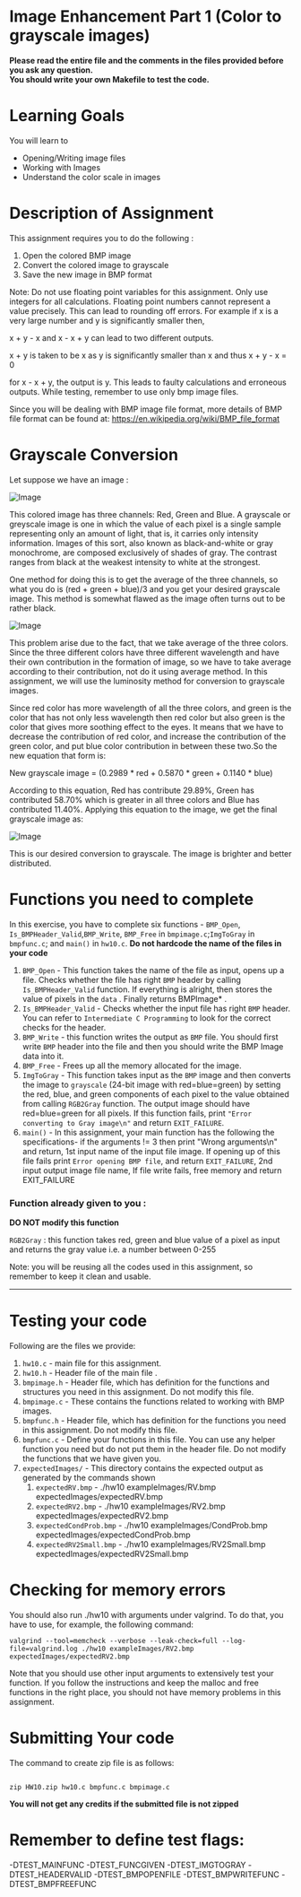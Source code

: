 # Image Enhancement Part 1 (Color to grayscale images)

<strong>Please read the entire file and the comments in the files provided before you ask any question.</strong><br>
<strong>You should write your own Makefile to test the code.</strong>


# Learning Goals
You will learn to
* Opening/Writing image files
* Working with Images
* Understand the color scale in images

# Description of Assignment
This assignment requires you to do the following :
1. Open the colored BMP image
2. Convert the colored image to grayscale
3. Save the new image in BMP format

Note: Do not use floating point variables for this assignment. Only use integers for all calculations. Floating point numbers cannot represent a value precisely. This can lead to rounding off errors. For example if x is a very large number and y is significantly smaller then, 

x + y - x and x - x + y can lead to two different outputs.

x + y is taken to be x as y is significantly smaller than x and thus x + y - x = 0

for x - x + y, the output is y. This leads to faulty calculations and erroneous outputs. While testing, remember to use only bmp image files. 

Since you will be dealing with BMP image file format, more details of BMP file format can be found at: https://en.wikipedia.org/wiki/BMP_file_format

# Grayscale Conversion
Let suppose we have an image :

![Image](jpgfiles/rgb.jpg)

This colored image has three channels: Red, Green and Blue. A grayscale or greyscale image is one in which the value of each pixel is a single sample representing only an amount of light, that is, it carries only intensity information. Images of this sort, also known as black-and-white or gray monochrome, are composed exclusively of shades of gray. The contrast ranges from black at the weakest intensity to white at the strongest. 

One method for doing this is to get the average of the three channels, so what you do is (red + green + blue)/3 and you get your desired grayscale image. This method is somewhat flawed as the image often turns out to be rather black.

![Image](jpgfiles/rgb_gray.jpg)

This problem arise due to the fact, that we take average of the three colors. Since the three different colors have three different wavelength and have their own contribution in the formation of image, so we have to take average according to their contribution, not do it using average method. In this assignment, we will use the luminosity method for conversion to grayscale images.

Since red color has more wavelength of all the three colors, and green is the color that has not only less wavelength then red color but also green is the color that gives more soothing effect to the eyes. It means that we have to decrease the contribution of red color, and increase the contribution of the green color, and put blue color contribution in between these two.So the new equation that form is:

New grayscale image = (0.2989 * red + 0.5870 * green + 0.1140 * blue)

According to this equation, Red has contribute 29.89%, Green has contributed 58.70% which is greater in all three colors and Blue has contributed 11.40%. Applying this equation to the image, we get the final grayscale image as:

![Image](jpgfiles/weighted_gray.jpg)

This is our desired conversion to grayscale. The image is brighter and better distributed.

# Functions you need to complete
In this exercise, you have to complete six functions - `BMP_Open`, `Is_BMPHeader_Valid`,`BMP_Write`, `BMP_Free` in `bmpimage.c`;`ImgToGray` in `bmpfunc.c`; and `main()` in `hw10.c`.
**Do not hardcode the name of the files in your code**

1. `BMP_Open` -  This function takes the name of the file as input, opens up a file. Checks whether the file has right `BMP` header by calling `Is_BMPHeader_Valid` function. If everything is alright, then stores the value of pixels in the `data` . Finally returns BMPImage\* .
2. `Is_BMPHeader_Valid` - Checks whether the input file has right `BMP` header. You can refer to `Intermediate C Programming` to look for the correct checks for the header.
3. `BMP_Write` -  this function writes the output as `BMP` file. You should first write `BMP` header into the file and then you should write the BMP Image data into it.
4. `BMP_Free` - Frees up all the memory allocated for the image.
5. `ImgToGray` - This function takes input as the `BMP` image and then converts the image to `grayscale` (24-bit image with red=blue=green) by setting the red, blue, and green components of each pixel to the value obtained from calling `RGB2Gray` function. The output image should have red=blue=green for all pixels. If this function fails, print `"Error converting to Gray image\n"` and return `EXIT_FAILURE`.
6. `main()` - In this assignment, your main function has the following the specifications- if the arguments != 3 then print "Wrong arguments\n" and return, 1st input name of the input file image. If opening up of this file fails print `Error opening BMP file`, and return `EXIT_FAILURE`, 2nd input output image file name, If file write fails, free memory and return EXIT_FAILURE

### Function already given to you :
**DO NOT modify this function**

`RGB2Gray` : this function takes red, green and blue value of a pixel as input and returns the gray value i.e. a number between 0-255

Note: you will be reusing all the codes used in this assignment, so remember to keep it clean and usable.

---------------------
# Testing your code
Following are the files we provide:
1. `hw10.c` - main file for this assignment.
2. `hw10.h` - Header file of the main file .
4. `bmpimage.h` - Header file, which has definition for the functions and structures you need in this assignment. Do not modify this file.
5. `bmpimage.c` - These contains the functions related to working with BMP images.
6. `bmpfunc.h` - Header file, which has definition for the functions you need in this assignment. Do not modify this file.
7. `bmpfunc.c` - Define your functions in this file. You can use any helper function you need but do not put them in the header file. Do not modify the functions that we have given you.
8. `expectedImages/` - This directory contains the expected output as generated by the commands shown
	1. `expectedRV.bmp` - ./hw10 exampleImages/RV.bmp expectedImages/expectedRV.bmp
	2. `expectedRV2.bmp` - ./hw10 exampleImages/RV2.bmp expectedImages/expectedRV2.bmp
	3. `expectedCondProb.bmp` - ./hw10 exampleImages/CondProb.bmp expectedImages/expectedCondProb.bmp
	4. `expectedRV2Small.bmp` - ./hw10 exampleImages/RV2Small.bmp expectedImages/expectedRV2Small.bmp




# Checking for memory errors
You should also run ./hw10 with arguments under valgrind. To do that, you have to use, for example, the following command:
```
valgrind --tool=memcheck --verbose --leak-check=full --log-file=valgrind.log ./hw10 exampleImages/RV2.bmp expectedImages/expectedRV2.bmp
```

Note that you should use other input arguments to extensively test your function. If you follow the instructions and keep the malloc and free functions in the right place, you should not have memory problems in this assignment.


# Submitting Your code

The command to create zip file is as follows:
```

zip HW10.zip hw10.c bmpfunc.c bmpimage.c

```
<strong>You will not get any credits if the submitted file is not zipped</strong>

# Remember to define test flags:
-DTEST_MAINFUNC -DTEST_FUNCGIVEN -DTEST_IMGTOGRAY -DTEST_HEADERVALID -DTEST_BMPOPENFILE -DTEST_BMPWRITEFUNC -DTEST_BMPFREEFUNC 

